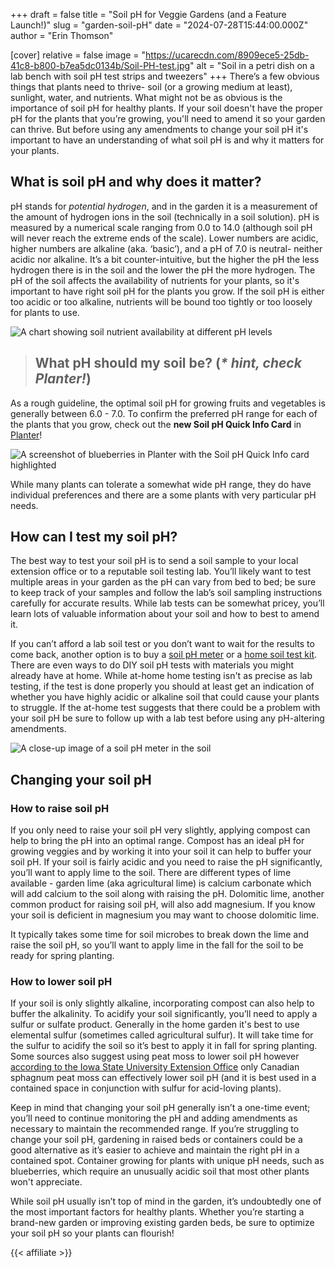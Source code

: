+++
draft = false
title = "Soil pH for Veggie Gardens (and a Feature Launch!)"
slug = "garden-soil-pH"
date = "2024-07-28T15:44:00.000Z"
author = "Erin Thomson"

[cover]
relative = false
image = "https://ucarecdn.com/8909ece5-25db-41c8-b800-b7ea5dc0134b/Soil-PH-test.jpg"
alt = "Soil in a petri dish on a lab bench with soil pH test strips and tweezers"
+++
There’s a few obvious things that plants need to thrive- soil (or a growing medium at least), sunlight, water, and nutrients. What might not be as obvious is the importance of soil pH for healthy plants. If your soil doesn't have the proper pH for the plants that you’re growing, you'll need to amend it so your garden can thrive. But before using any amendments to change your soil pH it's important to have an understanding of what soil pH is and why it matters for your plants.

## What is soil pH and why does it matter?

pH stands for *potential hydrogen*, and in the garden it is a measurement of the amount of hydrogen ions in the soil (technically in a soil solution). pH is measured by a numerical scale ranging from 0.0 to 14.0 (although soil pH will never reach the extreme ends of the scale). Lower numbers are acidic, higher numbers are alkaline (aka. ‘basic’), and a pH of 7.0 is neutral- neither acidic nor alkaline. It’s a bit counter-intuitive, but the higher the pH the less hydrogen there is in the soil and the lower the pH the more hydrogen. The pH of the soil affects the availability of nutrients for your plants, so it's important to have right soil pH for the plants you grow. If the soil pH is either too acidic or too alkaline, nutrients will be bound too tightly or too loosely for plants to use.

![A chart showing soil nutrient availability at different pH levels](https://ucarecdn.com/b4e45b50-7a33-4252-8d90-4631b6601a26/Soil-pH-chart.jpg)

> ## What pH should my soil be? (*\* hint, check Planter!*)

As a rough guideline, the optimal soil pH for growing fruits and vegetables is generally between 6.0 - 7.0. To confirm the preferred pH range for each of the plants that you grow, check out the **new Soil pH Quick Info Card** in [Planter](https://planter.garden/gardens)! 

![A screenshot of blueberries in Planter with the Soil pH Quick Info card highlighted](https://ucarecdn.com/c9e4f1e8-1dfd-4057-bd38-d430d0cd6f23/Blueberries_pH_Planter.jpg)

While many plants can tolerate a somewhat wide pH range, they do have individual preferences and there are a some plants with very particular pH needs.

## How can I test my soil pH?

The best way to test your soil pH is to send a soil sample to your local extension office or to a reputable soil testing lab. You’ll likely want to test multiple areas in your garden as the pH can vary from bed to bed; be sure to keep track of your samples and follow the lab’s soil sampling instructions carefully for accurate results. While lab tests can be somewhat pricey, you’ll learn lots of valuable information about your soil and how to best to amend it.

If you can’t afford a lab soil test or you don’t want to wait for the results to come back, another option is to buy a [soil pH meter](https://www.amazon.com/s?k=soil+pH+meter) or a [home soil test kit](https://www.amazon.com/Luster-Leaf-Rapitest-Soil-1602/dp/B01HQXF0PS). There are even ways to do DIY soil pH tests with materials you might already have at home. While at-home home testing isn't as precise as lab testing, if the test is done properly you should at least get an indication of whether you have highly acidic or alkaline soil that could cause your plants to struggle. If the at-home test suggests that there could be a problem with your soil pH be sure to follow up with a lab test before using any pH-altering amendments.

![A close-up image of a soil pH meter in the soil](https://ucarecdn.com/ba7dca0d-42ec-4cb0-9722-a5386c4e909f/pH-meter_Planter.jpg)

## Changing your soil pH

### How to raise soil pH

If you only need to raise your soil pH very slightly, applying compost can help to bring the pH into an optimal range. Compost has an ideal pH for growing veggies and by working it into your soil it can help to buffer your soil pH. If your soil is fairly acidic and you need to raise the pH significantly, you’ll want to apply lime to the soil. There are different types of lime available - garden lime (aka agricultural lime) is calcium carbonate which will add calcium to the soil along with raising the pH. Dolomitic lime, another common product for raising soil pH, will also add magnesium. If you know your soil is deficient in magnesium you may want to choose dolomitic lime.

It typically takes some time for soil microbes to break down the lime and raise the soil pH, so you’ll want to apply lime in the fall for the soil to be ready for spring planting.

### How to lower soil pH

If your soil is only slightly alkaline, incorporating compost can also help to buffer the alkalinity. To acidify your soil significantly, you’ll need to apply a sulfur or sulfate product. Generally in the home garden it's best to use elemental sulfur (sometimes called agricultural sulfur). It will take time for the sulfur to acidify the soil so it’s best to apply it in fall for spring planting. Some sources also suggest using peat moss to lower soil pH however [according to the Iowa State University Extension Office](https://yardandgarden.extension.iastate.edu/how-to/how-change-your-soils-ph) only Canadian sphagnum peat moss can effectively lower soil pH (and it is best used in a contained space in conjunction with sulfur for acid-loving plants).

Keep in mind that changing your soil pH generally isn’t a one-time event; you’ll need to continue monitoring the pH and adding amendments as necessary to maintain the recommended range. If you’re struggling to change your soil pH, gardening in raised beds or containers could be a good alternative as it’s easier to achieve and maintain the right pH in a contained spot. Container growing for plants with unique pH needs, such as blueberries, which require an unusually acidic soil that most other plants won't appreciate.

While soil pH usually isn’t top of mind in the garden, it’s undoubtedly one of the most important factors for healthy plants. Whether you’re starting a brand-new garden or improving existing garden beds, be sure to optimize your soil pH so your plants can flourish!

{{< affiliate >}}

